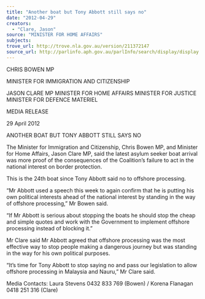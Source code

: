 ```yaml
---
title: "Another boat but Tony Abbott still says no"
date: "2012-04-29"
creators:
  - "Clare, Jason"
source: "MINISTER FOR HOME AFFAIRS"
subjects:
trove_url: http://trove.nla.gov.au/version/211372147
source_url: http://parlinfo.aph.gov.au/parlInfo/search/display/display.w3p;query=Id%3A%22media/pressrel/1601366%22
---
```


 CHRIS BOWEN MP 

 MINISTER FOR IMMIGRATION AND CITIZENSHIP   

 JASON CLARE MP  MINISTER FOR HOME AFFAIRS  MINISTER FOR JUSTICE  MINISTER FOR DEFENCE MATERIEL 

 

 MEDIA RELEASE 

 

 29 April 2012 

 

 ANOTHER BOAT BUT TONY ABBOTT STILL SAYS NO   

 The Minister for Immigration and Citizenship, Chris Bowen MP, and Minister for Home  Affairs, Jason Clare MP, said the latest asylum seeker boat arrival was more proof of the  consequences of the Coalition’s failure to act in the national interest on border protection.   

 This is the 24th boat since Tony Abbott said no to offshore processing.   

 “Mr Abbott used a speech this week to again confirm that he is putting his own political  interests ahead of the national interest by standing in the way of offshore processing,” Mr  Bowen said.   

 “If Mr Abbott is serious about stopping the boats he should stop the cheap and simple  quotes and work with the Government to implement offshore processing instead of blocking  it.”   

 Mr Clare said Mr Abbott agreed that offshore processing was the most effective way to stop  people making a dangerous journey but was standing in the way for his own political  purposes.    

 “It’s time for Tony Abbott to stop saying no and pass our legislation to allow offshore  processing in Malaysia and Nauru,” Mr Clare said.   

 Media Contacts: Laura Stevens 0432 833 769 (Bowen) / Korena Flanagan 0418 251 316  (Clare)       

 

